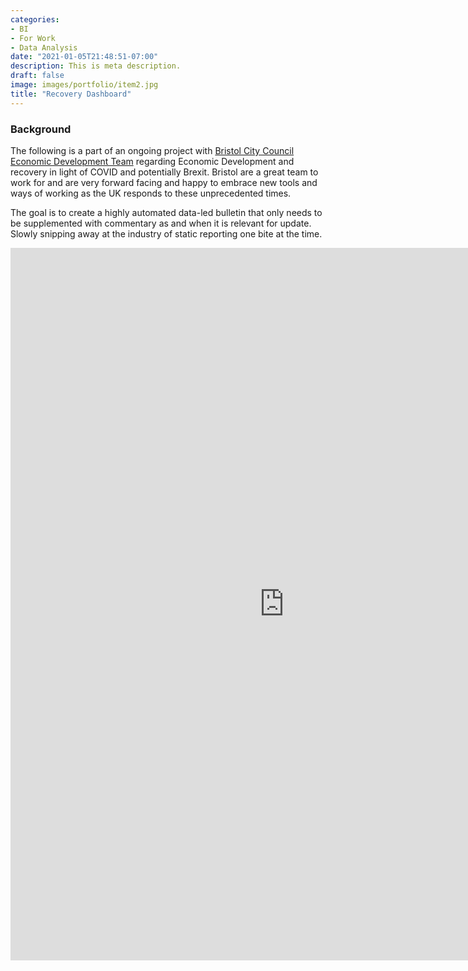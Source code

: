 ```yaml
---
categories:
- BI
- For Work
- Data Analysis
date: "2021-01-05T21:48:51-07:00"
description: This is meta description.
draft: false
image: images/portfolio/item2.jpg
title: "Recovery Dashboard"
---
```


### Background

The following is a part of an ongoing project with [Bristol City Council Economic Development Team](https://www.bristol.gov.uk/business-support-advice/economic-information-and-analysis) regarding Economic Development and recovery in light of COVID and potentially Brexit. Bristol are a great team to work for and are very forward facing and happy to embrace new tools and ways of working as the UK responds to these unprecedented times.

The goal is to create a highly automated data-led bulletin that only needs to be supplemented with commentary as and when it is relevant for update. Slowly snipping away at the industry of static reporting one bite at the time.


<iframe width="875" height="1140" src="https://app.powerbi.com/view?r=eyJrIjoiOGQ5MzUzYTAtNmJlMi00NWE0LTk4NzUtZTNkYTFkYTgxYmJiIiwidCI6IjIwMDA2MjIwLTFjNmEtNGJkMi05NDUzLWY4NjhjYzY0NGIzZiJ9&filterPaneEnabled=false" frameborder="0" allowFullScreen="true"></iframe>